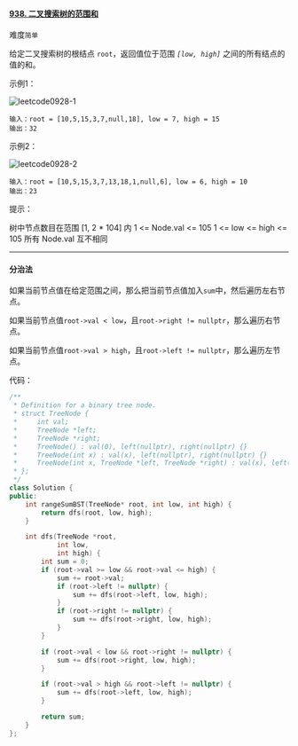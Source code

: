 #### [938. 二叉搜索树的范围和](https://leetcode.cn/problems/range-sum-of-bst/)

难度`简单`

给定二叉搜索树的根结点 `root`，返回值位于范围 *`[low, high]`* 之间的所有结点的值的和。

示例1：

![leetcode0928-1](https://github.com/zeravin/leetcode/blob/main/pic/0938-1.jpg)

```
输入：root = [10,5,15,3,7,null,18], low = 7, high = 15
输出：32
```

示例2：

![leetcode0928-2](https://github.com/zeravin/leetcode/blob/main/pic/0938-2.jpg)

```
输入：root = [10,5,15,3,7,13,18,1,null,6], low = 6, high = 10
输出：23
```

提示：

树中节点数目在范围 [1, 2 * 104] 内
1 <= Node.val <= 105
1 <= low <= high <= 105
所有 Node.val 互不相同

---

#### 分治法

如果当前节点值在给定范围之间，那么把当前节点值加入`sum`中，然后遍历左右节点。

如果当前节点值`root->val < low`，且`root->right != nullptr`，那么遍历右节点。

如果当前节点值`root->val > high`，且`root->left != nullptr`，那么遍历左节点。

代码：

```c++
/**
 * Definition for a binary tree node.
 * struct TreeNode {
 *     int val;
 *     TreeNode *left;
 *     TreeNode *right;
 *     TreeNode() : val(0), left(nullptr), right(nullptr) {}
 *     TreeNode(int x) : val(x), left(nullptr), right(nullptr) {}
 *     TreeNode(int x, TreeNode *left, TreeNode *right) : val(x), left(left), right(right) {}
 * };
 */
class Solution {
public:
    int rangeSumBST(TreeNode* root, int low, int high) {
        return dfs(root, low, high);
    }

    int dfs(TreeNode *root,
            int low,
            int high) {
        int sum = 0;
        if (root->val >= low && root->val <= high) {
            sum += root->val;
            if (root->left != nullptr) {
                sum += dfs(root->left, low, high);
            }
            if (root->right != nullptr) {
                sum += dfs(root->right, low, high);
            }
        }

        if (root->val < low && root->right != nullptr) {
            sum += dfs(root->right, low, high);
        }

        if (root->val > high && root->left != nullptr) {
            sum += dfs(root->left, low, high);
        }

        return sum;
    }
};
```
